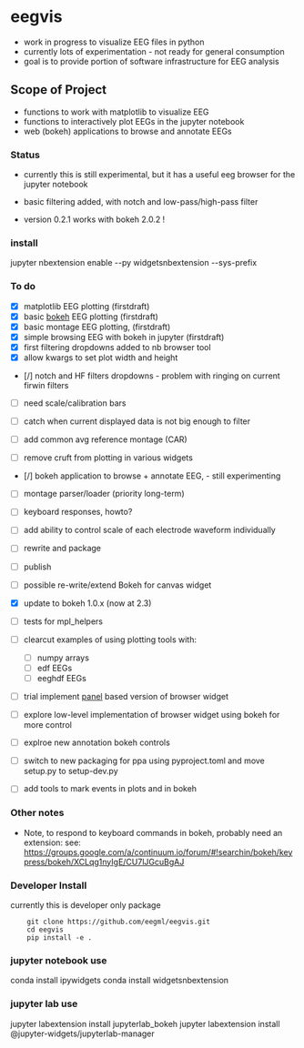 
# eegvis
- work in progress to visualize EEG files in python
- currently lots of experimentation - not ready for general consumption
- goal is to provide portion of software infrastructure for EEG analysis

## Scope of Project
- functions to work with matplotlib to visualize EEG
- functions to interactively plot EEGs in the jupyter notebook
- web (bokeh) applications to browse and annotate EEGs

### Status
- currently this is still experimental, but it has a useful eeg browser for the jupyter notebook
- basic filtering added, with notch and low-pass/high-pass filter 

- version 0.2.1 works with bokeh 2.0.2 !

### install
jupyter nbextension enable --py widgetsnbextension  --sys-prefix


### To do
- [x] matplotlib EEG plotting (firstdraft)
- [x] basic [bokeh](bokeh.org) EEG plotting (firstdraft)
- [x] basic montage EEG plotting, (firstdraft)
- [x] simple browsing EEG with bokeh in jupyter (firstdraft)
- [x] first filtering dropdowns added to nb browser tool
- [x] allow kwargs to set plot width and height
- [/] notch and HF filters dropdowns - problem with ringing on current firwin filters
- [ ] need scale/calibration bars
- [ ] catch when current displayed data is not big enough to filter
- [ ] add common avg reference montage (CAR)

- [ ] remove cruft from plotting in various widgets
- [/] bokeh application to browse + annotate EEG, - still experimenting
- [ ] montage parser/loader (priority long-term)
- [ ] keyboard responses, howto?
- [ ] add ability to control scale of each electrode waveform individually
- [ ] rewrite and package
- [ ] publish
- [ ] possible re-write/extend Bokeh for canvas widget
- [x] update to bokeh 1.0.x (now at 2.3)
- [ ] tests for mpl_helpers
- [ ] clearcut examples of using plotting tools with:
  - [ ] numpy arrays
  - [ ] edf EEGs
  - [ ] eeghdf EEGs
  
- [ ] trial implement [panel](https://panel.holoviz.org) based version of browser widget
- [ ] explore low-level implementation of browser widget using bokeh for more control
- [ ] explroe new annotation bokeh controls
- [ ] switch to new packaging for ppa using pyproject.toml and move setup.py to setup-dev.py
- [ ] add tools to mark events in plots and in bokeh



### Other notes
- Note, to respond to keyboard commands in bokeh, probably need an extension:
  see: 
  https://groups.google.com/a/continuum.io/forum/#!searchin/bokeh/keypress/bokeh/XCLqg1nyIgE/CU7lJGcuBgAJ



### Developer Install
currently this is developer only package
```
    git clone https://github.com/eegml/eegvis.git
    cd eegvis
    pip install -e .
```   

### jupyter notebook use
conda install ipywidgets
conda install widgetsnbextension
    
### jupyter lab use
jupyter labextension install jupyterlab_bokeh
jupyter labextension install @jupyter-widgets/jupyterlab-manager
